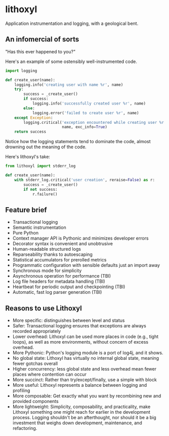 # lithoxyl

Application instrumentation and logging, with a geological bent.

## An infomercial of sorts

"Has this ever happened to you?"

Here's an example of some ostensibly well-instrumented code.

```python
import logging

def create_user(name):
    logging.info('creating user with name %r', name)
    try:
        success = _create_user()
        if success:
            logging.info('successfully created user %r', name)
        else:
            logging.error('failed to create user %r', name)
    except Exception:
        logging.critical('exception encountered while creating user %r',
                         name, exc_info=True)
    return success
```

Notice how the logging statements tend to dominate the code, almost
drowning out the meaning of the code.

Here's lithoxyl's take:

```python
from lithoxyl import stderr_log

def create_user(name):
    with stderr_log.critical('user creation', reraise=False) as r:
        success = _create_user()
        if not success:
            r.failure()
```


## Feature brief

* Transactional logging
* Semantic instrumentation
* Pure Python
* Context manager API is Pythonic and minimizes developer errors
* Decorator syntax is convenient and unobtrusive
* Human-readable structured logs
* Reparseability thanks to autoescaping
* Statistical accumulators for prerolled metrics
* Programmatic configuration with sensible defaults just an import away
* Synchronous mode for simplicity
* Asynchronous operation for performance (TBI)
* Log file headers for metadata handling (TBI)
* Heartbeat for periodic output and checkpointing (TBI)
* Automatic, fast log parser generation (TBI)

## Reasons to use Lithoxyl

* More specific: distinguishes between level and status
* Safer: Transactional logging ensures that exceptions are always recorded appropriately
* Lower overhead: Lithoxyl can be used more places in code (e.g., tight loops), as well as more environments, without concern of excess overhead.
* More Pythonic: Python's logging module is a port of log4j, and it shows.
* No global state: Lithoxyl has virtually no internal global state, meaning fewer gotchas overall
* Higher concurrency: less global state and less overhead mean fewer places where contention can occur
* More succinct: Rather than try/except/finally, use a simple with block
* More useful: Lithoxyl represents a balance between logging and profiling
* More composable: Get exactly what you want by recombining new and provided components
* More lightweight: Simplicity, composability, and practicality, make Lithoxyl something one might reach for earlier in the development process. Logging shouldn't be an afterthought, nor should it be a big investment that weighs down development, maintenance, and refactoring.
